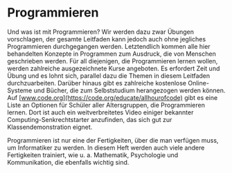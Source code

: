 # Programmieren

Und was ist mit Programmieren? Wir werden dazu zwar Übungen vorschlagen, der gesamte Leitfaden kann jedoch auch ohne jegliches Programmieren durchgegangen werden. Letztendlich kommen alle hier behandelten Konzepte in Programmen zum Ausdruck, die von Menschen geschrieben werden. Für all diejenigen, die Programmieren lernen wollen, werden zahlreiche ausgezeichnete Kurse angeboten. Es erfordert Zeit und Übung und es lohnt sich, parallel dazu die Themen in diesem Leitfaden durchzuarbeiten. Darüber hinaus gibt es zahlreiche kostenlose Online-Systeme und Bücher, die zum Selbststudium herangezogen werden können. Auf [www.code.org](https://code.org/educate/allhourofcode) gibt es eine Liste an Optionen für Schüler aller Altersgruppen, die Programmieren lernen. Dort ist auch ein weitverbreitetes Video einiger bekannter Computing-Senkrechtstarter anzufinden, das sich gut zur Klassendemonstration eignet.

Programmieren ist nur eine der Fertigkeiten, über die man verfügen muss, um Informatiker zu werden. In diesem Heft werden auch viele andere Fertigkeiten trainiert, wie u. a. Mathematik, Psychologie und Kommunikation, die ebenfalls wichtig sind.
